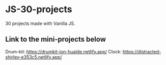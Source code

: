 # JS-30-projects
30 projects made with Vanilla JS.

## Link to the mini-projects below

Drum-kit: https://drumkit-jon-hualde.netlify.app/
Clock: https://distracted-shirley-e353c5.netlify.app/
